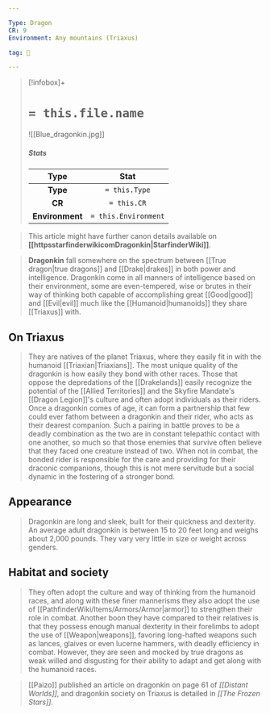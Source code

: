 ```yaml
---

Type: Dragon
CR: 9
Environment: Any mountains (Triaxus)

tag: 👹

---
```


> [!infobox]+
> #  `= this.file.name`
> ![[Blue_dragonkin.jpg]]
> ##### Stats
> Type | Stat |
> :---:|:---:|
> **Type** | `= this.Type` |
> **CR** | `= this.CR` |
> **Environment** | `= this.Environment` |







> This article might have further canon details available on **[[httpsstarfinderwikicomDragonkin|StarfinderWiki]]**.


> **Dragonkin** fall somewhere on the spectrum between [[True dragon|true dragons]] and [[Drake|drakes]] in both power and intelligence. Dragonkin come in all manners of intelligence based on their environment, some are even-tempered, wise or brutes in their way of thinking both capable of accomplishing great [[Good|good]] and [[Evil|evil]] much like the [[Humanoid|humanoids]] they share [[Triaxus]] with.



## On Triaxus

> They are natives of the planet Triaxus, where they easily fit in with the humanoid [[Triaxian|Triaxians]]. The most unique quality of the dragonkin is how easily they bond with other races. Those that oppose the depredations of the [[Drakelands]] easily recognize the potential of the [[Allied Territories]] and the Skyfire Mandate's [[Dragon Legion]]'s culture and often adopt individuals as their riders.
> Once a dragonkin comes of age, it can form a partnership that few could ever fathom between a dragonkin and their rider, who acts as their dearest companion. Such a pairing in battle proves to be a deadly combination as the two are in constant telepathic contact with one another, so much so that those enemies that survive often believe that they faced one creature instead of two. When not in combat, the bonded rider is responsible for the care and providing for their draconic companions, though this is not mere servitude but a social dynamic in the fostering of a stronger bond.


## Appearance

> Dragonkin are long and sleek, built for their quickness and dexterity. An average adult dragonkin is between 15 to 20 feet long and weighs about 2,000 pounds. They vary very little in size or weight across genders.


## Habitat and society

> They often adopt the culture and way of thinking from the humanoid races, and along with these finer mannerisms they also adopt the use of [[PathfinderWiki/Items/Armors/Armor|armor]] to strengthen their role in combat. Another boon they have compared to their relatives is that they possess enough manual dexterity in their forelimbs to adopt the use of [[Weapon|weapons]], favoring long-hafted weapons such as lances, glaives or even lucerne hammers, with deadly efficiency in combat.
> However, they are seen and mocked by true dragons as weak willed and disgusting for their ability to adapt and get along with the humanoid races.


> [[Paizo]] published an article on dragonkin on page 61 of *[[Distant Worlds]]*, and dragonkin society on Triaxus is detailed in *[[The Frozen Stars]]*.







